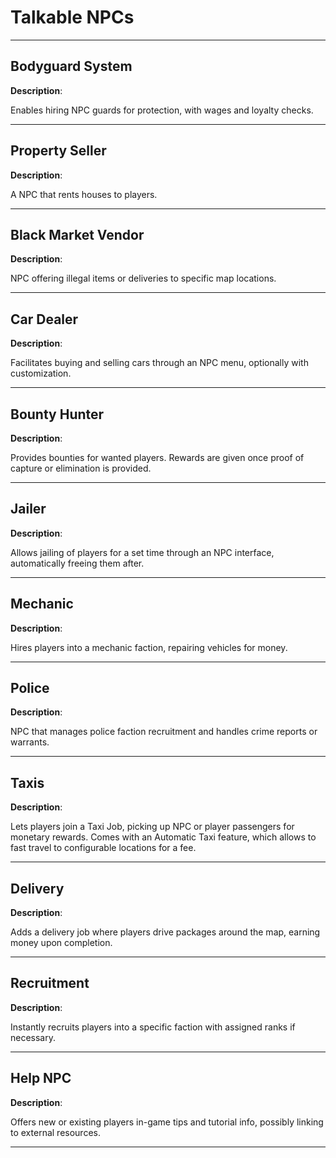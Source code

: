 # Talkable NPCs

---

## Bodyguard System

**Description**:

Enables hiring NPC guards for protection, with wages and loyalty checks.

---

## Property Seller

**Description**:

A NPC that rents houses to players.

---

## Black Market Vendor

**Description**:

NPC offering illegal items or deliveries to specific map locations.

---

## Car Dealer

**Description**:

Facilitates buying and selling cars through an NPC menu, optionally with customization.

---

## Bounty Hunter

**Description**:

Provides bounties for wanted players. Rewards are given once proof of capture or elimination is provided.

---

## Jailer

**Description**:

Allows jailing of players for a set time through an NPC interface, automatically freeing them after.

---

## Mechanic

**Description**:

Hires players into a mechanic faction, repairing vehicles for money.

---

## Police

**Description**:

NPC that manages police faction recruitment and handles crime reports or warrants.

---

## Taxis

**Description**:

Lets players join a Taxi Job, picking up NPC or player passengers for monetary rewards. Comes with an Automatic Taxi feature, which allows to fast travel to configurable locations for a fee.

---

## Delivery

**Description**:

Adds a delivery job where players drive packages around the map, earning money upon completion.

---

## Recruitment

**Description**:

Instantly recruits players into a specific faction with assigned ranks if necessary.

---

## Help NPC

**Description**:

Offers new or existing players in-game tips and tutorial info, possibly linking to external resources.

---